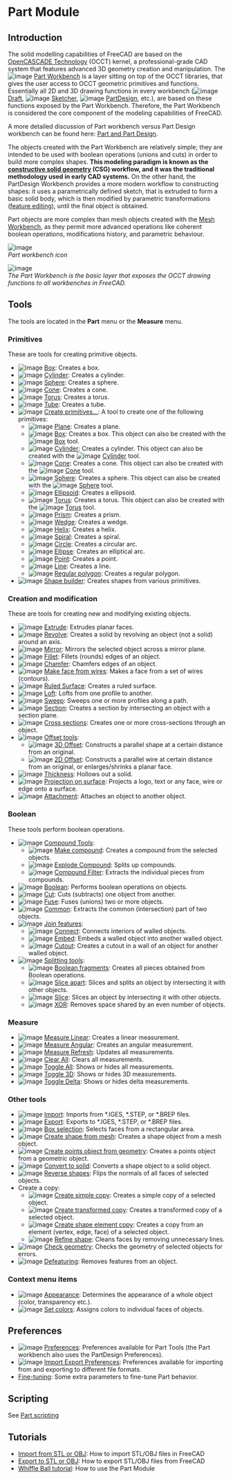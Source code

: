 # Part Module

## Introduction

The solid modelling capabilities of FreeCAD are based on the [OpenCASCADE Technology](https://wiki.freecad.org/OpenCASCADE) (OCCT) kernel, a professional-grade CAD system that features advanced 3D geometry creation and manipulation. The ![image](https://github.com/FreeCAD/FreeCAD-documentation-docusaurus/assets/100439627/5f19cbb7-1ffa-426e-bd4d-a259abfacfb5) [Part Workbench](docs\workbenches\part.md) is a layer sitting on top of the OCCT libraries, that gives the user access to OCCT geometric primitives and functions. Essentially all 2D and 3D drawing functions in every workbench (![image](https://github.com/FreeCAD/FreeCAD-documentation-docusaurus/assets/100439627/ea065ab9-6d7b-4e07-8f60-22d1d4eb6f08) [Draft](docs\workbenches\draft.md), ![image](https://github.com/FreeCAD/FreeCAD-documentation-docusaurus/assets/100439627/39d49322-2447-4104-a7b8-78f775d4c8f0) [Sketcher](docs\workbenches\sketcher.md), ![image](https://github.com/FreeCAD/FreeCAD-documentation-docusaurus/assets/100439627/f4d2c091-e3aa-4de0-9c29-dd756a9ee452) [PartDesign](docs\workbenches\part-design.md), etc.), are based on these functions exposed by the Part Workbench. Therefore, the Part Workbench is considered the core component of the modeling capabilities of FreeCAD.

A more detailed discussion of Part workbench versus Part Design workbench can be found here: [Part and Part Design](https://wiki.freecad.org/Part_and_PartDesign).

The objects created with the Part Workbench are relatively simple; they are intended to be used with boolean operations (unions and cuts) in order to build more complex shapes. **This modeling paradigm is known as the [constructive solid geometry](https://wiki.freecad.org/Constructive_solid_geometry) (CSG) workflow, and it was the traditional methodology used in early CAD systems.** On the other hand, the PartDesign Workbench provides a more modern workflow to constructing shapes: it uses a parametrically defined sketch, that is extruded to form a basic solid body, which is then modified by parametric transformations ([feature editing](https://wiki.freecad.org/Feature_editing)), until the final object is obtained.

Part objects are more complex than mesh objects created with the [Mesh Workbench](docs\workbenches\mesh.md), as they permit more advanced operations like coherent boolean operations, modifications history, and parametric behaviour.

![image](https://github.com/FreeCAD/FreeCAD-documentation-docusaurus/assets/100439627/2ccc0bdb-7df0-446f-a499-8f22c730e232)  
_Part workbench icon_  

![image](https://github.com/FreeCAD/FreeCAD-documentation-docusaurus/assets/100439627/8b927ccc-f847-45aa-b74a-f5a7de573c15)  
_The Part Workbench is the basic layer that exposes the OCCT drawing functions to all workbenches in FreeCAD._  

## Tools

The tools are located in the **Part** menu or the **Measure** menu.

### Primitives

These are tools for creating primitive objects.

- ![image](https://github.com/FreeCAD/FreeCAD-documentation-docusaurus/assets/100439627/46f3f697-7ec4-4730-adc0-397a3f7f871d) [Box](https://wiki.freecad.org/Part_Box): Creates a box.
- ![image](https://github.com/FreeCAD/FreeCAD-documentation-docusaurus/assets/100439627/f1d7569a-0c13-430e-ba17-73a9542301f5) [Cylinder](https://wiki.freecad.org/Part_Cylinder): Creates a cylinder.
- ![image](https://github.com/FreeCAD/FreeCAD-documentation-docusaurus/assets/100439627/312d360e-6b83-44d6-a8d0-97af50bad96b) [Sphere](https://wiki.freecad.org/Part_Sphere): Creates a sphere.
- ![image](https://github.com/FreeCAD/FreeCAD-documentation-docusaurus/assets/100439627/ac25e34f-6c88-499d-8add-70fc3a7db2d5) [Cone](https://wiki.freecad.org/Part_Cone): Creates a cone.
- ![image](https://github.com/FreeCAD/FreeCAD-documentation-docusaurus/assets/100439627/93496c55-3911-4c1c-b64e-d2ef28f084ad) [Torus](https://wiki.freecad.org/Part_Torus): Creates a torus.
- ![image](https://github.com/FreeCAD/FreeCAD-documentation-docusaurus/assets/100439627/7e017497-5488-4049-9e99-670e60da6ab9) [Tube](https://wiki.freecad.org/Part_Tube): Creates a tube.
- ![image](https://github.com/FreeCAD/FreeCAD-documentation-docusaurus/assets/100439627/d350e586-0652-4dd5-85ea-358ffda2475a) [Create primitives...](https://wiki.freecad.org/Part_Primitives): A tool to create one of the following primitives:
  - ![image](https://github.com/FreeCAD/FreeCAD-documentation-docusaurus/assets/100439627/895db49c-224e-4fbf-a92f-60d00197a682) [Plane](https://wiki.freecad.org/Part_Plane): Creates a plane.
  - ![image](https://github.com/FreeCAD/FreeCAD-documentation-docusaurus/assets/100439627/96a5a851-c727-44de-b131-3c3d925aeb52) [Box](https://wiki.freecad.org/Part_Box): Creates a box. This object can also be created with the ![image](https://github.com/FreeCAD/FreeCAD-documentation-docusaurus/assets/100439627/9937901a-0a04-4223-bc99-a98c225e773a) [Box](https://wiki.freecad.org/Part_Box) tool.
  - ![image](https://github.com/FreeCAD/FreeCAD-documentation-docusaurus/assets/100439627/cc743837-e172-486b-a6ae-8245df44e106) [Cylinder](https://wiki.freecad.org/Part_Cylinder): Creates a cylinder. This object can also be created with the ![image](https://github.com/FreeCAD/FreeCAD-documentation-docusaurus/assets/100439627/08713564-51b6-413e-9092-85c91b5ce2fc) [Cylinder](https://wiki.freecad.org/Part_Cylinder) tool.
  - ![image](https://github.com/FreeCAD/FreeCAD-documentation-docusaurus/assets/100439627/6e73615a-4a3a-4dbb-96a0-2b96274ba1b6) [Cone](https://wiki.freecad.org/Part_Cone): Creates a cone. This object can also be created with the ![image](https://github.com/FreeCAD/FreeCAD-documentation-docusaurus/assets/100439627/f3e43049-a299-42a4-a629-41e1b823599d) [Cone](https://wiki.freecad.org/Part_Cone) tool.
  - ![image](https://github.com/FreeCAD/FreeCAD-documentation-docusaurus/assets/100439627/54bf1542-d809-431c-8dfa-006c01601595) [Sphere](https://wiki.freecad.org/Part_Sphere): Creates a sphere. This object can also be created with the ![image](https://github.com/FreeCAD/FreeCAD-documentation-docusaurus/assets/100439627/e2df9c29-ae74-4be2-828f-18bd46d43371) [Sphere](https://wiki.freecad.org/Part_Sphere) tool.
  - ![image](https://github.com/FreeCAD/FreeCAD-documentation-docusaurus/assets/100439627/99184972-4a60-4c93-844b-f722895bbd5c) [Ellipsoid](https://wiki.freecad.org/Part_Ellipsoid): Creates a ellipsoid.
  - ![image](https://github.com/FreeCAD/FreeCAD-documentation-docusaurus/assets/100439627/48e76afc-69f7-4995-9043-4e3a12858ef9) [Torus](https://wiki.freecad.org/Part_Torus): Creates a torus. This object can also be created with the ![image](https://github.com/FreeCAD/FreeCAD-documentation-docusaurus/assets/100439627/1c0e70df-c708-431b-8324-c8259589823d) [Torus](https://wiki.freecad.org/Part_Torus) tool.
  - ![image](https://github.com/FreeCAD/FreeCAD-documentation-docusaurus/assets/100439627/2c9de713-d073-4294-b8ba-0eadcec1550b) [Prism](https://wiki.freecad.org/Part_Prism): Creates a prism.
  - ![image](https://github.com/FreeCAD/FreeCAD-documentation-docusaurus/assets/100439627/105ae29f-510d-48f4-b01b-c172cb33ec2a) [Wedge](https://wiki.freecad.org/Part_Wedge): Creates a wedge.
  - ![image](https://github.com/FreeCAD/FreeCAD-documentation-docusaurus/assets/100439627/c2b45b56-7440-4f87-a035-52fe89505d06) [Helix](https://wiki.freecad.org/Part_Helix): Creates a helix.
  - ![image](https://github.com/FreeCAD/FreeCAD-documentation-docusaurus/assets/100439627/98f825df-ec84-4ef1-9feb-ab7eb56fa246) [Spiral](https://wiki.freecad.org/Part_Spiral): Creates a spiral.
  - ![image](https://github.com/FreeCAD/FreeCAD-documentation-docusaurus/assets/100439627/b9925796-8ba7-4d06-ad43-93e8e20bcbce) [Circle](https://wiki.freecad.org/Part_Circle): Creates a circular arc.
  - ![image](https://github.com/FreeCAD/FreeCAD-documentation-docusaurus/assets/100439627/a1932829-713e-40a7-b03c-d49ccf717438) [Ellipse](https://wiki.freecad.org/Part_Ellipse): Creates an elliptical arc.
  - ![image](https://github.com/FreeCAD/FreeCAD-documentation-docusaurus/assets/100439627/959be0ee-94f8-4458-ad48-07954a2f41a1) [Point](https://wiki.freecad.org/Part_Point): Creates a point.
  - ![image](https://github.com/FreeCAD/FreeCAD-documentation-docusaurus/assets/100439627/2ede3992-9794-4072-9ac9-7634e9a62f12) [Line](https://wiki.freecad.org/Part_Line): Creates a line.
  - ![image](https://github.com/FreeCAD/FreeCAD-documentation-docusaurus/assets/100439627/c26ea6c6-f8a4-407b-b47d-dc0ec609ed62) [Regular polygon](https://wiki.freecad.org/Part_RegularPolygon): Creates a regular polygon.
- ![image](https://github.com/FreeCAD/FreeCAD-documentation-docusaurus/assets/100439627/e0f182f8-1f19-4e8f-b769-015e384818fb) [Shape builder](https://wiki.freecad.org/Part_Builder): Creates shapes from various primitives.

### Creation and modification

These are tools for creating new and modifying existing objects.

- ![image](https://github.com/FreeCAD/FreeCAD-documentation-docusaurus/assets/100439627/c874e5dc-90ba-4981-8f02-eeba738ed83d) [Extrude](https://wiki.freecad.org/Part_Extrude): Extrudes planar faces.
- ![image](https://github.com/FreeCAD/FreeCAD-documentation-docusaurus/assets/100439627/f543c462-228e-4d93-b670-ae6e67351a05) [Revolve](https://wiki.freecad.org/Part_Revolve): Creates a solid by revolving an object (not a solid) around an axis.
- ![image](https://github.com/FreeCAD/FreeCAD-documentation-docusaurus/assets/100439627/f91f64ae-b4b4-4f81-bf4b-87775ed355ae) [Mirror](https://wiki.freecad.org/Part_Mirror): Mirrors the selected object across a mirror plane.
- ![image](https://github.com/FreeCAD/FreeCAD-documentation-docusaurus/assets/100439627/b6e03eef-6a84-4395-a6c0-47b17a0f41fd) [Fillet](https://wiki.freecad.org/Part_Fillet): Fillets (rounds) edges of an object.
- ![image](https://github.com/FreeCAD/FreeCAD-documentation-docusaurus/assets/100439627/a3a84e50-eec9-44ac-b7e8-4db3676e335c) [Chamfer](https://wiki.freecad.org/Part_Chamfer): Chamfers edges of an object.
- ![image](https://github.com/FreeCAD/FreeCAD-documentation-docusaurus/assets/100439627/e987ea34-40dc-4cab-9c8c-647fe47f1308) [Make face from wires](https://wiki.freecad.org/Part_MakeFace): Makes a face from a set of wires (contours).
- ![image](https://github.com/FreeCAD/FreeCAD-documentation-docusaurus/assets/100439627/eb8fd342-d84a-417f-b74a-870232a0d77e) [Ruled Surface](https://wiki.freecad.org/Part_RuledSurface): Creates a ruled surface.
- ![image](https://github.com/FreeCAD/FreeCAD-documentation-docusaurus/assets/100439627/34840433-6fb3-4ba4-b1c4-75acb3c2901b) [Loft](https://wiki.freecad.org/Part_Loft): Lofts from one profile to another.
- ![image](https://github.com/FreeCAD/FreeCAD-documentation-docusaurus/assets/100439627/355f2a7f-8690-47cd-a4d1-219a585d0381) [Sweep](https://wiki.freecad.org/Part_Sweep): Sweeps one or more profiles along a path.
- ![image](https://github.com/FreeCAD/FreeCAD-documentation-docusaurus/assets/100439627/f20cef82-04c7-46cc-b937-ff3c6dc91a15) [Section](https://wiki.freecad.org/Part_Section): Creates a section by intersecting an object with a section plane.
- ![image](https://github.com/FreeCAD/FreeCAD-documentation-docusaurus/assets/100439627/1ebb95d6-7cf4-45b5-95e7-2d4982034523) [Cross sections](https://wiki.freecad.org/Part_CrossSections): Creates one or more cross-sections through an object.
- ![image](https://github.com/FreeCAD/FreeCAD-documentation-docusaurus/assets/100439627/dac11797-a521-4d8d-929d-f344d24cd77f) [Offset tools](https://wiki.freecad.org/Part_CompOffsetTools):
  - ![image](https://github.com/FreeCAD/FreeCAD-documentation-docusaurus/assets/100439627/e88e36ee-a40b-4a71-95cb-a3ad535ba276) [3D Offset](https://wiki.freecad.org/Part_Offset): Constructs a parallel shape at a certain distance from an original.
  - ![image](https://github.com/FreeCAD/FreeCAD-documentation-docusaurus/assets/100439627/319273ac-aba6-4a49-804c-bcf21b36658e) [2D Offset](https://wiki.freecad.org/Part_Offset2D): Constructs a parallel wire at certain distance from an original, or enlarges/shrinks a planar face.
- ![image](https://github.com/FreeCAD/FreeCAD-documentation-docusaurus/assets/100439627/5ff38db3-14bf-4f3e-8302-de4a1d8718b7) [Thickness](https://wiki.freecad.org/Part_Thickness): Hollows out a solid.
- ![image](https://github.com/FreeCAD/FreeCAD-documentation-docusaurus/assets/100439627/af7d544d-236e-45fc-bc61-e6d0dedbcf5b) [Projection on surface](https://wiki.freecad.org/Part_ProjectionOnSurface): Projects a logo, text or any face, wire or edge onto a surface.
- ![image](https://github.com/FreeCAD/FreeCAD-documentation-docusaurus/assets/100439627/e4288e81-7ac9-40e4-8668-43b6f44c7106) [Attachment](https://wiki.freecad.org/Part_EditAttachment): Attaches an object to another object.

### Boolean

These tools perform boolean operations.

- ![image](https://github.com/FreeCAD/FreeCAD-documentation-docusaurus/assets/100439627/cc454266-23d2-460e-8968-388d064d685b) [Compound Tools](https://wiki.freecad.org/Part_CompCompoundTools):
  - ![image](https://github.com/FreeCAD/FreeCAD-documentation-docusaurus/assets/100439627/c806bf55-a8a5-4c14-a34d-45e3bfd5720f) [Make compound](https://wiki.freecad.org/Part_Compound): Creates a compound from the selected objects.
  - ![image](https://github.com/FreeCAD/FreeCAD-documentation-docusaurus/assets/100439627/336addf8-43ad-4c36-8ecb-20fdf7711d1e) [Explode Compound](https://wiki.freecad.org/Part_ExplodeCompound): Splits up compounds.
  - ![image](https://github.com/FreeCAD/FreeCAD-documentation-docusaurus/assets/100439627/8857bd74-bc2f-4d62-913d-e17101983ff7) [Compound Filter](https://wiki.freecad.org/Part_CompoundFilter): Extracts the individual pieces from compounds.
- ![image](https://github.com/FreeCAD/FreeCAD-documentation-docusaurus/assets/100439627/595b169c-1ed4-4516-b378-68269f1de13d) [Boolean](https://wiki.freecad.org/Part_Boolean): Performs boolean operations on objects.
- ![image](https://github.com/FreeCAD/FreeCAD-documentation-docusaurus/assets/100439627/d9897765-c153-4a3a-bb68-a8b3e011aeed) [Cut](https://wiki.freecad.org/Part_Cut): Cuts (subtracts) one object from another.
- ![image](https://github.com/FreeCAD/FreeCAD-documentation-docusaurus/assets/100439627/24be4368-6f02-414d-9bf5-ad533a846a72) [Fuse](https://wiki.freecad.org/Part_Fuse): Fuses (unions) two or more objects.
- ![image](https://github.com/FreeCAD/FreeCAD-documentation-docusaurus/assets/100439627/4e659441-db8f-4eb2-abbf-715a563cd1f0) [Common](https://wiki.freecad.org/Part_Common): Extracts the common (intersection) part of two objects.
- ![image](https://github.com/FreeCAD/FreeCAD-documentation-docusaurus/assets/100439627/0df729bd-6e16-4615-b493-ebe9278f4bdb) [Join features](https://wiki.freecad.org/Part_CompJoinFeatures):
  - ![image](https://github.com/FreeCAD/FreeCAD-documentation-docusaurus/assets/100439627/f875dbb2-e5cb-4ad5-b31b-3ae122a2bc6c) [Connect](https://wiki.freecad.org/Part_JoinConnect): Connects interiors of walled objects.
  - ![image](https://github.com/FreeCAD/FreeCAD-documentation-docusaurus/assets/100439627/c6b96e4a-8b6b-45b5-a5b7-fe9355fa72f5) [Embed](https://wiki.freecad.org/Part_JoinEmbed): Embeds a walled object into another walled object.
  - ![image](https://github.com/FreeCAD/FreeCAD-documentation-docusaurus/assets/100439627/69780e43-c613-4f40-aa7d-8a918c88c6bc) [Cutout](https://wiki.freecad.org/Part_JoinCutout): Creates a cutout in a wall of an object for another walled object.
- ![image](https://github.com/FreeCAD/FreeCAD-documentation-docusaurus/assets/100439627/dce9a2c1-98f6-4bb3-9292-ecbbe1aaf6f1) [Splitting tools](https://wiki.freecad.org/Part_CompSplittingTools):
  - ![image](https://github.com/FreeCAD/FreeCAD-documentation-docusaurus/assets/100439627/8f64d295-1f8e-41f7-b775-0c04e1d19801) [Boolean fragments](https://wiki.freecad.org/Part_BooleanFragments): Creates all pieces obtained from Boolean operations.
  - ![image](https://github.com/FreeCAD/FreeCAD-documentation-docusaurus/assets/100439627/26ace7c5-0033-433b-a49c-851aa65738d8) [Slice apart](https://wiki.freecad.org/Part_SliceApart): Slices and splits an object by intersecting it with other objects.
  - ![image](https://github.com/FreeCAD/FreeCAD-documentation-docusaurus/assets/100439627/7fadd446-ae5e-40a4-afd3-20faeba63574) [Slice](https://wiki.freecad.org/Part_Slice): Slices an object by intersecting it with other objects.
  - ![image](https://github.com/FreeCAD/FreeCAD-documentation-docusaurus/assets/100439627/6cc5e9df-775e-4886-8a72-acb0c81dee9b) [XOR](https://wiki.freecad.org/Part_XOR): Removes space shared by an even number of objects.

### Measure

- ![image](https://github.com/FreeCAD/FreeCAD-documentation-docusaurus/assets/100439627/7ebff117-d6e2-4fd7-a725-863518e05499) [Measure Linear](https://wiki.freecad.org/Part_Measure_Linear): Creates a linear measurement.
- ![image](https://github.com/FreeCAD/FreeCAD-documentation-docusaurus/assets/100439627/84b3bd31-cf6d-49bc-a141-72d399a6dfb7) [Measure Angular](https://wiki.freecad.org/Part_Measure_Angular): Creates an angular measurement.
- ![image](https://github.com/FreeCAD/FreeCAD-documentation-docusaurus/assets/100439627/f6207bbc-0888-4771-82f9-094c9e2f9a8c) [Measure Refresh](https://wiki.freecad.org/Part_Measure_Refresh): Updates all measurements.
- ![image](https://github.com/FreeCAD/FreeCAD-documentation-docusaurus/assets/100439627/41f3a727-923b-4110-86cd-d2ad339657c0) [Clear All](https://wiki.freecad.org/Part_Measure_Clear_All): Clears all measurements.
- ![image](https://github.com/FreeCAD/FreeCAD-documentation-docusaurus/assets/100439627/8d908c60-a3c6-4690-b615-22a9e5f5dd8d) [Toggle All](https://wiki.freecad.org/Part_Measure_Toggle_All): Shows or hides all measurements.
- ![image](https://github.com/FreeCAD/FreeCAD-documentation-docusaurus/assets/100439627/6f4e7f65-3081-411d-9a4c-810a6591cba1) [Toggle 3D](https://wiki.freecad.org/Part_Measure_Toggle_3D): Shows or hides 3D measurements.
- ![image](https://github.com/FreeCAD/FreeCAD-documentation-docusaurus/assets/100439627/c4d3c02d-70f9-4e4f-9c8f-90489d7b16c6) [Toggle Delta](https://wiki.freecad.org/Part_Measure_Toggle_Delta): Shows or hides delta measurements.

### Other tools

- ![image](https://github.com/FreeCAD/FreeCAD-documentation-docusaurus/assets/100439627/0cad8205-8e8e-40f5-aabe-a26d62dbef1e) [Import](https://wiki.freecad.org/Part_Import): Imports from *.IGES, *.STEP, or *.BREP files.
- ![image](https://github.com/FreeCAD/FreeCAD-documentation-docusaurus/assets/100439627/a20d7d25-ba39-4ac1-ae08-73d5334debee) [Export](https://wiki.freecad.org/Part_Export): Exports to *.IGES, *.STEP, or *.BREP files.
- ![image](https://github.com/FreeCAD/FreeCAD-documentation-docusaurus/assets/100439627/bde6b80e-8528-4e44-9b67-fccd3a633533) [Box selection](https://wiki.freecad.org/Part_BoxSelection): Selects faces from a rectangular area.
- ![image](https://github.com/FreeCAD/FreeCAD-documentation-docusaurus/assets/100439627/a36912a0-7fe7-4480-b3bb-179e410c83b4) [Create shape from mesh](https://wiki.freecad.org/Part_ShapeFromMesh): Creates a shape object from a mesh object.
- ![image](https://github.com/FreeCAD/FreeCAD-documentation-docusaurus/assets/100439627/f3ec0fb3-a124-4387-a7a5-fe414a0c5ce6) [Create points object from geometry](https://wiki.freecad.org/Part_PointsFromMesh): Creates a points object from a geometric object.
- ![image](https://github.com/FreeCAD/FreeCAD-documentation-docusaurus/assets/100439627/aa48d9dd-3dea-4b57-9dc0-a1ae9a5a5d73) [Convert to solid](https://wiki.freecad.org/Part_MakeSolid): Converts a shape object to a solid object.
- ![image](https://github.com/FreeCAD/FreeCAD-documentation-docusaurus/assets/100439627/a7a5cc2b-bd27-494a-bfd9-059367d5eb92) [Reverse shapes](https://wiki.freecad.org/Part_ReverseShapes): Flips the normals of all faces of selected objects.
- Create a copy:
  - ![image](https://github.com/FreeCAD/FreeCAD-documentation-docusaurus/assets/100439627/ef9a3ea6-2efb-4f20-889d-21b680863bcd) [Create simple copy](https://wiki.freecad.org/Part_SimpleCopy): Creates a simple copy of a selected object.
  - ![image](https://github.com/FreeCAD/FreeCAD-documentation-docusaurus/assets/100439627/989bcb61-5756-466a-a2f2-e6560f7217bd) [Create transformed copy](https://wiki.freecad.org/Part_TransformedCopy): Creates a transformed copy of a selected object.
  - ![image](https://github.com/FreeCAD/FreeCAD-documentation-docusaurus/assets/100439627/e2ec274d-fc40-4539-a711-03ea48eba3c0) [Create shape element copy](https://wiki.freecad.org/Part_ElementCopy): Creates a copy from an element (vertex, edge, face) of a selected object.
  - ![image](https://github.com/FreeCAD/FreeCAD-documentation-docusaurus/assets/100439627/a13d308e-e67e-4ea1-b0b5-dd933cd00f5a) [Refine shape](https://wiki.freecad.org/Part_RefineShape): Cleans faces by removing unnecessary lines.
- ![image](https://github.com/FreeCAD/FreeCAD-documentation-docusaurus/assets/100439627/5daf5c0b-0e4b-434c-8034-36cca55dae27) [Check geometry](https://wiki.freecad.org/Part_CheckGeometry): Checks the geometry of selected objects for errors.
- ![image](https://github.com/FreeCAD/FreeCAD-documentation-docusaurus/assets/100439627/fff81ece-e365-4f11-a9d7-9d36c5829fe1) [Defeaturing](https://wiki.freecad.org/Part_Defeaturing): Removes features from an object.

### Context menu items

- ![image](https://github.com/FreeCAD/FreeCAD-documentation-docusaurus/assets/100439627/a0bf769e-1d12-438b-8d01-c30c3e2e629c) [Appearance](https://wiki.freecad.org/Std_SetAppearance): Determines the appearance of a whole object (color, transparency etc.).
- ![image](https://github.com/FreeCAD/FreeCAD-documentation-docusaurus/assets/100439627/0e7afbd4-7b44-4197-a0ab-205446d5cfda) [Set colors](https://wiki.freecad.org/Part_FaceColors): Assigns colors to individual faces of objects.

## Preferences

- ![image](https://github.com/FreeCAD/FreeCAD-documentation-docusaurus/assets/100439627/e7559317-8774-4995-aa73-2d70e0833d49) [Preferences](https://wiki.freecad.org/PartDesign_Preferences): Preferences available for Part Tools (the Part workbench also uses the PartDesign Preferences).
- ![image](https://github.com/FreeCAD/FreeCAD-documentation-docusaurus/assets/100439627/ff7c0924-5c66-4442-97de-ec8d86f50e51) [Import Export Preferences](https://wiki.freecad.org/Import_Export_Preferences): Preferences available for importing from and exporting to different file formats.
- [Fine-tuning](https://wiki.freecad.org/Fine-tuning): Some extra parameters to fine-tune Part behavior.

## Scripting

See [Part scripting](https://wiki.freecad.org/Part_scripting)

## Tutorials

- [Import from STL or OBJ](https://wiki.freecad.org/Import_from_STL_or_OBJ): How to import STL/OBJ files in FreeCAD
- [Export to STL or OBJ](https://wiki.freecad.org/Export_to_STL_or_OBJ): How to export STL/OBJ files from FreeCAD
- [Whiffle Ball tutorial](https://wiki.freecad.org/Whiffle_Ball_tutorial): How to use the Part Module
